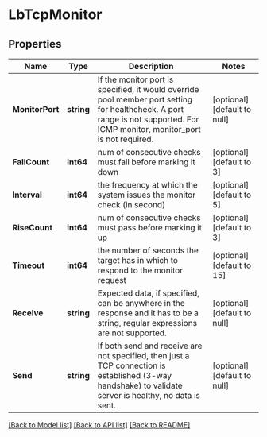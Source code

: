# LbTcpMonitor

## Properties
Name | Type | Description | Notes
------------ | ------------- | ------------- | -------------
**MonitorPort** | **string** | If the monitor port is specified, it would override pool member port setting for healthcheck. A port range is not supported. For ICMP monitor, monitor_port is not required.  | [optional] [default to null]
**FallCount** | **int64** | num of consecutive checks must fail before marking it down | [optional] [default to 3]
**Interval** | **int64** | the frequency at which the system issues the monitor check (in second) | [optional] [default to 5]
**RiseCount** | **int64** | num of consecutive checks must pass before marking it up | [optional] [default to 3]
**Timeout** | **int64** | the number of seconds the target has in which to respond to the monitor request  | [optional] [default to 15]
**Receive** | **string** | Expected data, if specified, can be anywhere in the response and it has to be a string, regular expressions are not supported.  | [optional] [default to null]
**Send** | **string** | If both send and receive are not specified, then just a TCP connection is established (3-way handshake) to validate server is healthy, no data is sent.  | [optional] [default to null]

[[Back to Model list]](../README.md#documentation-for-models) [[Back to API list]](../README.md#documentation-for-api-endpoints) [[Back to README]](../README.md)

